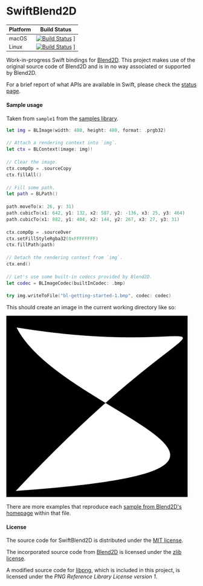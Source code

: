 # SwiftBlend2D

| Platform | Build Status |
|----------|--------|
| macOS    | [![Build Status](https://dev.azure.com/luiz-fs/swift-blend2d/_apis/build/status/LuizZak.swift-blend2d?branchName=master&jobName=macOS)](https://dev.azure.com/luiz-fs/swift-blend2d/_build/latest?definitionId=5&branchName=master) ] |
| Linux    | [![Build Status](https://dev.azure.com/luiz-fs/swift-blend2d/_apis/build/status/LuizZak.swift-blend2d?branchName=master&jobName=Linux)](https://dev.azure.com/luiz-fs/swift-blend2d/_build/latest?definitionId=5&branchName=master) ] |

Work-in-progress Swift bindings for [Blend2D](https://github.com/blend2d/blend2d). This project makes use of the original source code of Blend2D and is in no way associated or supported by Blend2D.

For a brief report of what APIs are available in Swift, please check the [status page](/Status.md).

#### Sample usage

Taken from `sample1` from the [samples library](Sources/SwiftBlend2DSample/Samples.swift).

```swift
let img = BLImage(width: 480, height: 480, format: .prgb32)

// Attach a rendering context into `img`.
let ctx = BLContext(image: img)!

// Clear the image.
ctx.compOp = .sourceCopy
ctx.fillAll()

// Fill some path.
let path = BLPath()

path.moveTo(x: 26, y: 31)
path.cubicTo(x1: 642, y1: 132, x2: 587, y2: -136, x3: 25, y3: 464)
path.cubicTo(x1: 882, y1: 404, x2: 144, y2: 267, x3: 27, y3: 31)

ctx.compOp = .sourceOver
ctx.setFillStyleRgba32(0xFFFFFFFF)
ctx.fillPath(path)

// Detach the rendering context from `img`.
ctx.end()

// Let's use some built-in codecs provided by Blend2D.
let codec = BLImageCodec(builtInCodec: .bmp)

try img.writeToFile("bl-getting-started-1.bmp", codec: codec)
```

This should create an image in the current working directory like so:

![Sample 1](bl-getting-started-1.png)

There are more examples that reproduce each [sample from Blend2D's homepage](https://blend2d.com/doc/getting-started.html) within that file.

#### License

The source code for SwiftBlend2D is distributed under the [MIT license](https://tldrlegal.com/license/mit-license).

The incorporated source code from [Blend2D](https://blend2d.com) is licensed under the [zlib license](https://tldrlegal.com/license/zlib-libpng-license-(zlib)).

A modified source code for [libpng](https://libpng.org), which is included in this project, is licensed under the _PNG Reference Library License version 1_.
